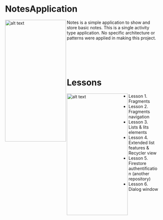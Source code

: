 NotesApplication
=====================

<img align="left" src="https://drive.google.com/uc?export=view&id=11ALAfvsDPR6ZcQlZM1VvBuCnTbjk-ycr" alt="alt text" width="200" height="400">


Notes is a simple application to show and store basic notes. This is a single activity type application. No specific architecture or patterns were applied in making this project. 

</br>
</br>
</br>
</br>

Lessons
=====================

<img align="left" src="https://drive.google.com/uc?export=view&id=1f7vDeltaIMsicpfi3e8TTBlW7mROvJ1_" alt="alt text" width="200" height="400">

- Lesson 1. Fragments
- Lesson 2. Fragments navigation
- Lesson 3. Lists & lits elements
- Lesson 4. Extended list features & Recycler view
- Lesson 5. Firestore authentification (another repository)
- Lesson 6. Dialog window
